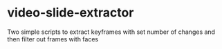 # video-slide-extractor
Two simple scripts to extract keyframes with set number of changes and then filter out frames with faces
